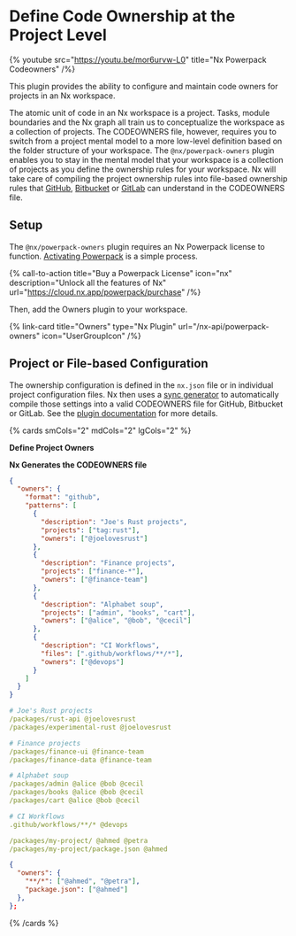 # Define Code Ownership at the Project Level

{% youtube src="https://youtu.be/mor6urvw-L0" title="Nx Powerpack Codeowners" /%}

This plugin provides the ability to configure and maintain code owners for projects in an Nx workspace.

The atomic unit of code in an Nx workspace is a project. Tasks, module boundaries and the Nx graph all train us to conceptualize the workspace as a collection of projects. The CODEOWNERS file, however, requires you to switch from a project mental model to a more low-level definition based on the folder structure of your workspace. The `@nx/powerpack-owners` plugin enables you to stay in the mental model that your workspace is a collection of projects as you define the ownership rules for your workspace. Nx will take care of compiling the project ownership rules into file-based ownership rules that [GitHub](https://docs.github.com/en/repositories/managing-your-repositorys-settings-and-features/customizing-your-repository/about-code-owners), [Bitbucket](https://support.atlassian.com/bitbucket-cloud/docs/set-up-and-use-code-owners/) or [GitLab](https://docs.gitlab.com/ee/user/project/codeowners/) can understand in the CODEOWNERS file.

## Setup

The `@nx/powerpack-owners` plugin requires an Nx Powerpack license to function. [Activating Powerpack](/recipes/installation/activate-powerpack) is a simple process.

{% call-to-action title="Buy a Powerpack License" icon="nx" description="Unlock all the features of Nx" url="https://cloud.nx.app/powerpack/purchase" /%}

Then, add the Owners plugin to your workspace.

{% link-card title="Owners" type="Nx Plugin" url="/nx-api/powerpack-owners" icon="UserGroupIcon" /%}

## Project or File-based Configuration

The ownership configuration is defined in the `nx.json` file or in individual project configuration files. Nx then uses a [sync generator](/concepts/sync-generators) to automatically compile those settings into a valid CODEOWNERS file for GitHub, Bitbucket or GitLab. See the [plugin documentation](/nx-api/powerpack-owners) for more details.

{% cards smCols="2" mdCols="2" lgCols="2" %}

**Define Project Owners**

**Nx Generates the CODEOWNERS file**

```json {% fileName="nx.json" %}
{
  "owners": {
    "format": "github",
    "patterns": [
      {
        "description": "Joe's Rust projects",
        "projects": ["tag:rust"],
        "owners": ["@joelovesrust"]
      },
      {
        "description": "Finance projects",
        "projects": ["finance-*"],
        "owners": ["@finance-team"]
      },
      {
        "description": "Alphabet soup",
        "projects": ["admin", "books", "cart"],
        "owners": ["@alice", "@bob", "@cecil"]
      },
      {
        "description": "CI Workflows",
        "files": [".github/workflows/**/*"],
        "owners": ["@devops"]
      }
    ]
  }
}
```

```yaml {% fileName=".github/CODEOWNERS" %}
# Joe's Rust projects
/packages/rust-api @joelovesrust
/packages/experimental-rust @joelovesrust

# Finance projects
/packages/finance-ui @finance-team
/packages/finance-data @finance-team

# Alphabet soup
/packages/admin @alice @bob @cecil
/packages/books @alice @bob @cecil
/packages/cart @alice @bob @cecil

# CI Workflows
.github/workflows/**/* @devops

/packages/my-project/ @ahmed @petra
/packages/my-project/package.json @ahmed
```

```json {% fileName="packages/my-project/project.json" %}
{
  "owners": {
    "**/*": ["@ahmed", "@petra"],
    "package.json": ["@ahmed"]
  },
};
```

{% /cards %}

